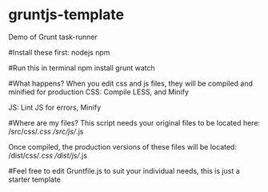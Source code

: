 # gruntjs-template
Demo of Grunt task-runner

#Install these first:
nodejs
npm

#Run this in terminal
npm install
grunt watch

#What happens?
When you edit css and js files, they will be compiled and minified for production
CSS: Compile LESS, and Minify

JS: Lint JS for errors, Minify

#Where are my files?
This script needs your original files to be located here:
/src/css/*.css
/src/js/*.js

Once compiled, the production versions of these files will be located:
/dist/css/*.css
/dist/js/*.js

#Feel free to edit Gruntfile.js to suit your individual needs, this is just a starter template
